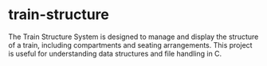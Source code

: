 # train-structure
The Train Structure System is designed to manage and display the structure of a train, including compartments and seating arrangements. This project is useful for understanding data structures and file handling in C.
